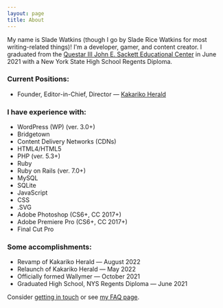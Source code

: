 ```yaml
---
layout: page
title: About
---
```


My name is Slade Watkins (though I go by Slade Rice Watkins for most writing-related things)! I'm a developer, gamer, and content creator. I graduated from the [Questar III John E. Sackett Educational Center](https://www.questar.org/locations/john-e-sackett-educational-center/) in June 2021 with a New York State High School Regents Diploma.

### Current Positions:

- Founder, Editor-in-Chief, Director — [Kakariko Herald](https://www.kakarikoherald.com)

### I have experience with:

- WordPress (WP) (ver. 3.0+)
- Bridgetown
- Content Delivery Networks (CDNs)
- HTML4/HTML5
- PHP (ver. 5.3+)
- Ruby
- Ruby on Rails (ver. 7.0+)
- MySQL
- SQLite
- JavaScript
- CSS
- .SVG
- Adobe Photoshop (CS6+, CC 2017+)
- Adobe Premiere Pro (CS6+, CC 2017+)
- Final Cut Pro

### Some accomplishments:

- Revamp of Kakariko Herald — August 2022
- Relaunch of Kakariko Herald — May 2022
- Officially formed Wallymer — October 2021
- Graduated High School, NYS Regents Diploma — June 2021

Consider [getting in touch](/contact/) or see [my FAQ page](/faq/).